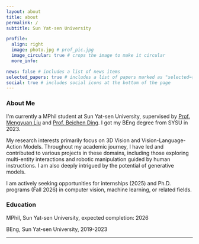 ```yaml
---
layout: about
title: about
permalink: /
subtitle: Sun Yat-sen University

profile:
  align: right
  image: photo.jpg # prof_pic.jpg
  image_circular: true # crops the image to make it circular
  more_info:

news: false # includes a list of news items
selected_papers: true # includes a list of papers marked as "selected={true}"
social: true # includes social icons at the bottom of the page
---
```


<h3><strong>About Me</strong></h3>

I'm currently a MPhil student at Sun Yat-sen University, supervised by <a href='https://scholar.google.com/citations?user=woX_4AcAAAAJ'>Prof. Mengyuan Liu</a> and <a href='https://www.semanticscholar.org/author/Beichen-Ding/47695170'>Prof. Beichen Ding</a>. I got my BEng degree from SYSU in 2023.

My research interests primarily focus on 3D Vision and Vision-Language-Action Models. Throughout my academic journey, I have led and contributed to various projects in these domains, including those exploring multi-entity interactions and robotic manipulation guided by human instructions. I am also deeply intrigued by the potential of generative models.

I am actively seeking opportunities for internships (2025) and Ph.D. programs (Fall 2026) in computer vision, machine learning, or related fields.

<h3><strong>Education</strong></h3>

MPhil, Sun Yat-sen University, expected completion: 2026

BEng, Sun Yat-sen University, 2019-2023

---
